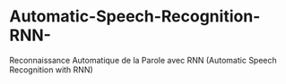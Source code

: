 # Automatic-Speech-Recognition-RNN-
Reconnaissance Automatique de la Parole avec RNN (Automatic Speech Recognition with RNN)  

